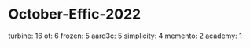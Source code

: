 # October-Effic-2022
turbine:    16
ot:         6
frozen:     5
aard3c:     5
simplicity: 4
memento:    2
academy:    1
